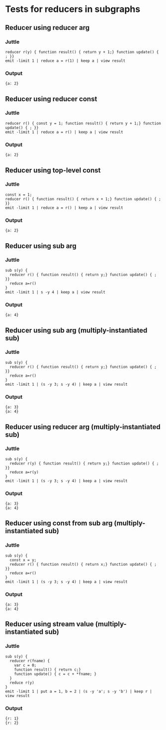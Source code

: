 Tests for reducers in subgraphs
===============================



Reducer using reducer arg
------------------------------

### Juttle

    reducer r(y) { function result() { return y + 1;} function update() { ; }}
    emit -limit 1 | reduce a = r(1) | keep a | view result

### Output

    {a: 2}


Reducer using reducer const
---------------------------

### Juttle

    reducer r() { const y = 1; function result() { return y + 1;} function update() { ; }}
    emit -limit 1 | reduce a = r() | keep a | view result

### Output

    {a: 2}


Reducer using top-level const
-----------------------------

### Juttle

    const x = 1;
    reducer r() { function result() { return x + 1;} function update() { ; }}
    emit -limit 1 | reduce a = r() | keep a | view result

### Output

    {a: 2}


Reducer using sub arg
---------------------

### Juttle

    sub s(y) {
      reducer r() { function result() { return y;} function update() { ; }}
      reduce a=r()
    }
    emit -limit 1 | s -y 4 | keep a | view result

### Output

    {a: 4}


Reducer using sub arg (multiply-instantiated sub)
-------------------------------------------------

### Juttle

    sub s(y) {
      reducer r() { function result() { return y;} function update() { ; }}
      reduce a=r()
    }
    emit -limit 1 | (s -y 3; s -y 4) | keep a | view result

### Output

    {a: 3}
    {a: 4}


Reducer using reducer arg (multiply-instantiated sub)
-----------------------------------------------------

### Juttle

    sub s(y) {
      reducer r(y) { function result() { return y;} function update() { ; }}
      reduce a=r(y)
    }
    emit -limit 1 | (s -y 3; s -y 4) | keep a | view result

### Output

    {a: 3}
    {a: 4}

Reducer using const from sub arg (multiply-instantiated sub)
------------------------------------------------------------

### Juttle

    sub s(y) {
      const x = y;
      reducer r() { function result() { return x;} function update() { ; }}
      reduce a=r()
    }
    emit -limit 1 | (s -y 3; s -y 4) | keep a | view result

### Output

    {a: 3}
    {a: 4}


Reducer using stream value (multiply-instantiated sub)
------------------------------------------------------

### Juttle

    sub s(y) {
      reducer r(fname) {
        var c = 0;
        function result() { return c;}
        function update() { c = c + *fname; }
      }
      reduce r(y)
    }
    emit -limit 1 | put a = 1, b = 2 | (s -y 'a'; s -y 'b') | keep r | view result

### Output

    {r: 1}
    {r: 2}
